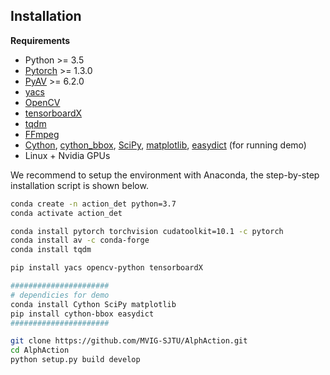 ## Installation

**Requirements**

- Python >= 3.5
- [Pytorch](https://pytorch.org/) >= 1.3.0
- [PyAV](https://github.com/mikeboers/PyAV) >= 6.2.0
- [yacs](https://github.com/rbgirshick/yacs)
- [OpenCV](https://opencv.org/)
- [tensorboardX](https://github.com/lanpa/tensorboardX)
- [tqdm](https://github.com/tqdm/tqdm)
- [FFmpeg](https://www.ffmpeg.org/)
- [Cython](https://cython.org/), [cython_bbox](https://github.com/samson-wang/cython_bbox), [SciPy](https://scipy.org/scipylib/), [matplotlib](https://matplotlib.org/), [easydict](https://github.com/makinacorpus/easydict) (for running demo)
- Linux + Nvidia GPUs

We recommend to setup the environment with Anaconda, 
the step-by-step installation script is shown below.

```bash
conda create -n action_det python=3.7
conda activate action_det

conda install pytorch torchvision cudatoolkit=10.1 -c pytorch
conda install av -c conda-forge
conda install tqdm

pip install yacs opencv-python tensorboardX

######################
# dependicies for demo
conda install Cython SciPy matplotlib
pip install cython-bbox easydict
######################

git clone https://github.com/MVIG-SJTU/AlphAction.git
cd AlphAction
python setup.py build develop
```